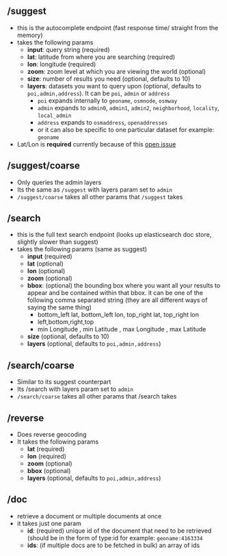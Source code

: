 ## /suggest
* this is the autocomplete endpoint (fast response time/ straight from the memory)
* takes the following params
  * **input**: query string (required)
  * **lat**: latitude from where you are searching (required)
  * **lon**: longitude (required)
  * **zoom**: zoom level at which you are viewing the world (optional)
  * **size**: number of results you need (optional, defaults to 10)
  * **layers**: datasets you want to query upon (optional, defaults to ```poi,admin,address```). It can be ```poi```, ```admin``` or ```address``` 
    * ```poi``` expands internally to ```geoname```, ```osmnode```, ```osmway``` 
    * ```admin``` expands to ```admin0```, ```admin1```, ```admin2```, ```neighborhood```, ```locality```, ```local_admin```
    * ```address``` expands to ```osmaddress```, ```openaddresses```
    * or it can also be specific to one particular dataset for example: ```geoname```
* Lat/Lon is **required** currently because of this [open issue](https://github.com/elasticsearch/elasticsearch/issues/6444)

## /suggest/coarse
* Only queries the admin layers
* Its the same as ```/suggest``` with layers param set to ```admin```
* ```/suggest/coarse``` takes all other params that ```/suggest``` takes

## /search
* this is the full text search endpoint (looks up elasticsearch doc store, slightly slower than suggest)
* takes the following params (same as suggest)
  * **input** (required)
  * **lat** (optional)
  * **lon** (optional)
  * **zoom** (optional)
  * **bbox**: (optional) the bounding box where you want all your results to appear and be contained within that bbox. it can be one of the following comma separated string (they are all different ways of saying the same thing)
    * bottom_left lat, bottom_left lon, top_right lat, top_right lon
    * left,bottom,right,top
    * min Longitude , min Latitude , max Longitude , max Latitude 
  * **size** (optional, defaults to 10)
  * **layers** (optional, defaults to ```poi,admin,address```)

## /search/coarse
* Similar to its suggest counterpart 
* Its /search with layers param set to ```admin```
* ```/search/coarse``` takes all other params that /search takes

## /reverse
* Does reverse geocoding
* It takes the following params
  * **lat** (required)
  * **lon** (required)
  * **zoom** (optional)
  * **bbox** (optional)
  * **layers** (optional, defaults to ```poi,admin,address```)

## /doc
* retrieve a document or multiple documents at once
* it takes just one param
  * **id**: (required) unique id of the document that need to be retrieved (should be in the form of type:id for example: ```geoname:4163334```
  * **ids**: (if multiple docs are to be fetched in bulk) an array of ids